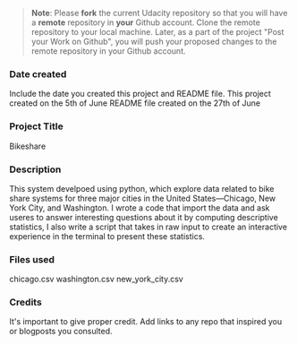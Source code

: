 >**Note**: Please **fork** the current Udacity repository so that you will have a **remote** repository in **your** Github account. Clone the remote repository to your local machine. Later, as a part of the project "Post your Work on Github", you will push your proposed changes to the remote repository in your Github account.

### Date created
Include the date you created this project and README file.
This project created on the 5th of June 
README file created on the 27th of June

### Project Title
Bikeshare 

### Description
This system develpoed using python, which explore data related to bike share systems for three major cities in the United States—Chicago, New York City, and Washington.
 I wrote a code that import the data and ask useres to answer interesting questions about it by computing descriptive statistics, I also write a script that takes in raw input to create an interactive experience in the terminal to present these statistics.
### Files used
chicago.csv
washington.csv
new_york_city.csv

### Credits
It's important to give proper credit. Add links to any repo that inspired you or blogposts you consulted.

